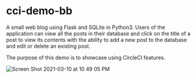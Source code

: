 # cci-demo-bb
A small web blog using Flask and SQLite in Python3. 
Users of the application can view all the posts in their database and click on the title of a post to view its contents with the ability to add a new post to the database and edit or delete an existing post.

The purpose of this demo is to showcase using CircleCI features.

![Screen Shot 2021-03-10 at 10 49 05 PM](https://user-images.githubusercontent.com/60453482/110747194-d88b2b00-81f2-11eb-846a-fc696b01dc37.png)

